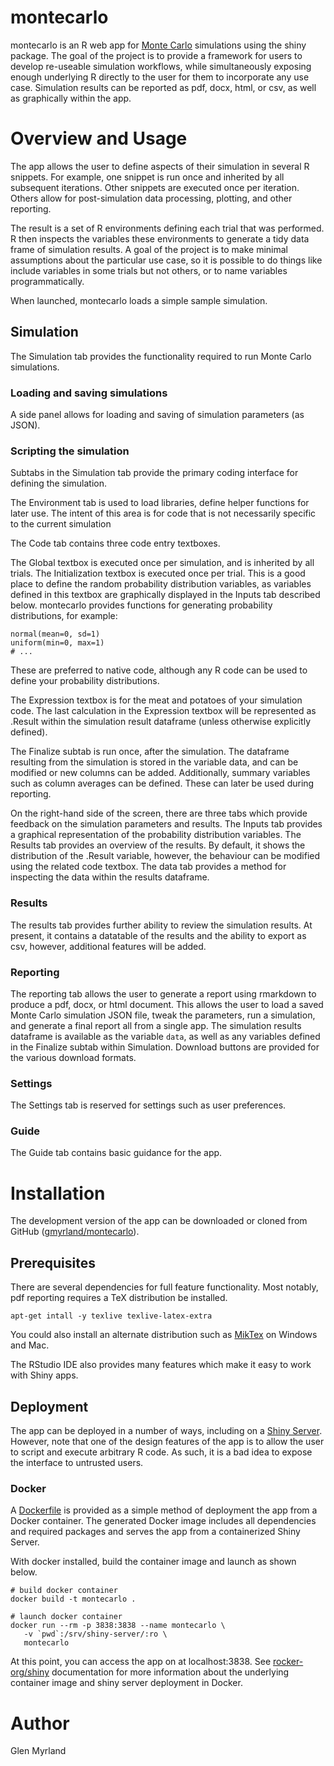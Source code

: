 # montecarlo

montecarlo is an R web app for [Monte Carlo](https://en.wikipedia.org/wiki/Monte_Carlo_method) simulations using the shiny package.
The goal of the project is to provide a framework for users to develop re-useable simulation workflows, while simultaneously exposing enough underlying R directly to the user for them to incorporate any use case.
Simulation results can be reported as pdf, docx, html, or csv, as well as graphically within the app.

# Overview and Usage

The app allows the user to define aspects of their simulation in several R snippets.
For example, one snippet is run once and inherited by all subsequent iterations.
Other snippets are executed once per iteration.
Others allow for post-simulation data processing, plotting, and other reporting.

The result is a set of R environments defining each trial that was performed.
R then inspects the variables these environments to generate a tidy data frame of simulation results.
A goal of the project is to make minimal assumptions about the particular use case, so it is possible to do things like include variables in some trials but not others, or to name variables programmatically.

When launched, montecarlo loads a simple sample simulation.

## Simulation

The Simulation tab provides the functionality required to run Monte Carlo simulations.

### Loading and saving simulations

A side panel allows for loading and saving of simulation parameters (as JSON).

### Scripting the simulation

Subtabs in the Simulation tab provide the primary coding interface for defining the simulation.

The Environment tab is used to load libraries, define helper functions for later use.
The intent of this area is for code that is not necessarily specific to the current simulation

The Code tab contains three code entry textboxes.

The Global textbox is executed once per simulation, and is inherited by all trials.
The Initialization textbox is executed once per trial.
This is a good place to define the random probability distribution variables, as variables defined in this textbox are graphically displayed in the Inputs tab described below.
montecarlo provides functions for generating probability distributions, for example:

```
normal(mean=0, sd=1)
uniform(min=0, max=1)
# ...
```

These are preferred to native code, although any R code can be used to define your probability distributions.

The Expression textbox is for the meat and potatoes of your simulation code.
The last calculation in the Expression textbox will be represented as .Result within the simulation result dataframe (unless otherwise explicitly defined).

The Finalize subtab is run once, after the simulation.
The dataframe resulting from the simulation is stored in the variable data, and can be modified or new columns can be added.
Additionally, summary variables such as column averages can be defined.
These can later be used during reporting.

On the right-hand side of the screen, there are three tabs which provide feedback on the simulation parameters and results.
The Inputs tab provides a graphical representation of the probability distribution variables.
The Results tab provides an overview of the results.
By default, it shows the distribution of the .Result variable, however, the behaviour can be modified using the related code textbox.
The data tab provides a method for inspecting the data within the results dataframe.

### Results

The results tab provides further ability to review the simulation results.
At present, it contains a datatable of the results and the ability to export as csv, however, additional features will be added.

### Reporting

The reporting tab allows the user to generate a report using rmarkdown to produce a pdf, docx, or html document.
This allows the user to load a saved Monte Carlo simulation JSON file, tweak the parameters, run a simulation, and generate a final report all from a single app.
The simulation results dataframe is available as the variable `data`, as well as any variables defined in the Finalize subtab within Simulation.
Download buttons are provided for the various download formats.

### Settings

The Settings tab is reserved for settings such as user preferences.

### Guide

The Guide tab contains basic guidance for the app.

# Installation

The development version of the app can be downloaded or cloned from GitHub ([gmyrland/montecarlo](https://github.com/gmyrland/montecarlo)).

## Prerequisites

There are several dependencies for full feature functionality.
Most notably, pdf reporting requires a TeX distribution be installed.

```
apt-get intall -y texlive texlive-latex-extra
```

You could also install an alternate distribution such as [MikTex](https://miktex.org/howto/install-miktex) on Windows and Mac.

The RStudio IDE also provides many features which make it easy to work with Shiny apps.

## Deployment

The app can be deployed in a number of ways, including on a [Shiny Server](https://www.rstudio.com/products/shiny/shiny-server/).
However, note that one of the design features of the app is to allow the user to script and execute arbitrary R code.
As such, it is a bad idea to expose the interface to untrusted users.

### Docker

A [Dockerfile](https://www.docker.com/what-docker) is provided as a simple method of deployment the app from a Docker container.
The generated Docker image includes all dependencies and required packages and serves the app from a containerized Shiny Server.

With docker installed, build the container image and launch as shown below.

```
# build docker container
docker build -t montecarlo .

# launch docker container
docker run --rm -p 3838:3838 --name montecarlo \
   -v `pwd`:/srv/shiny-server/:ro \
   montecarlo
```

At this point, you can access the app on at localhost:3838.
See [rocker-org/shiny](https://github.com/rocker-org/shiny) documentation for more information about the underlying container image and shiny server deployment in Docker.

# Author

Glen Myrland

<!-- # License: TBD -->


